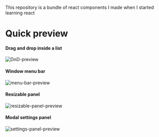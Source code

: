 This repository is a bundle of react components I made when I started learning react


# Quick preview

#### Drag and drop inside a list

![DnD-preview](https://github.com/CodyAdam/react-components/blob/master/components-projects/DnD-List/preview.gif?raw=true)
#### Window menu bar

![menu-bar-preview](https://github.com/CodyAdam/react-components/blob/master/components-projects/menu-bar/preview.gif?raw=true)

#### Resizable panel

![resizable-panel-preview](https://github.com/CodyAdam/react-components/blob/master/components-projects/resizable-panel/preview.gif?raw=true)

#### Modal settings panel

![settings-panel-preview](https://github.com/CodyAdam/react-components/blob/master/components-projects/settings-panel/preview.gif?raw=true)
